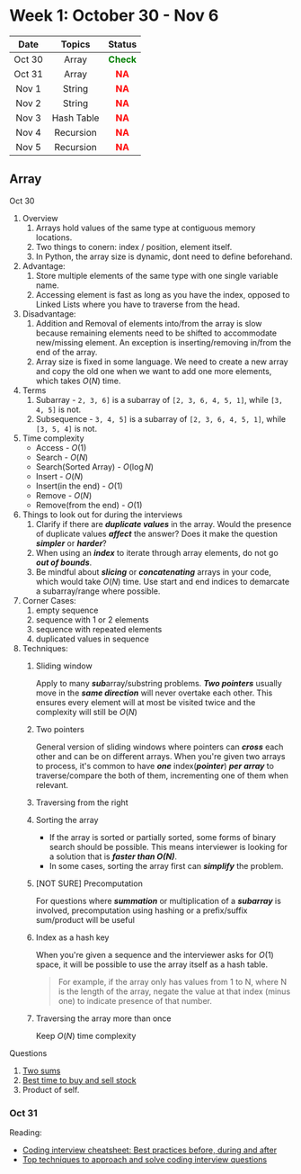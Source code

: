 # Week 1: October 30 - Nov 6
| Date   | Topics     | Status                              |
| :----: | :--------: | :---------------------------------: |
| Oct 30 | Array      | <span style="color:green">**Check** |
| Oct 31 | Array      | <span style="color:red">**NA**      |
| Nov 1  | String     | <span style="color:red">**NA**      |
| Nov 2  | String     | <span style="color:red">**NA**      |
| Nov 3  | Hash Table | <span style="color:red">**NA**      |
| Nov 4  | Recursion  | <span style="color:red">**NA**      |
| Nov 5  | Recursion  | <span style="color:red">**NA**      |

## Array 
Oct 30
1. Overview
   1. Arrays hold values of the same type at contiguous memory locations.
   2. Two things to conern: index / position, element itself.
   3. In Python, the array size is dynamic, dont need to define beforehand.
2. Advantage:
   1. Store multiple elements of the same type with one single variable name.
   2. Accessing element is fast as long as you have the index, opposed to Linked Lists where you have to traverse from the head.
3. Disadvantage:
   1. Addition and Removal of elements into/from the array is slow because remaining elements need to be shifted to accommodate new/missing element. An exception is inserting/removing in/from the end of the array.
   2. Array size is fixed in some language. We need to create a new array and copy the old one when we want to add one more elements, which takes $O(N)$ time.
4. Terms
   1. Subarray - `2, 3, 6]` is a subarray of `[2, 3, 6, 4, 5, 1]`, while `[3, 4, 5]` is not.
   2. Subsequence - `3, 4, 5]` is a subarray of `[2, 3, 6, 4, 5, 1]`, while `[3, 5, 4]` is not.
5. Time complexity
   * Access - $O(1)$
   * Search - $O(N)$
   * Search(Sorted Array) - $O(\log{N})$
   * Insert - $O(N)$
   * Insert(in the end) - $O(1)$
   * Remove - $O(N)$
   * Remove(from the end) - $O(1)$
6. Things to look out for during the interviews
   1. Clarify if there are ***duplicate values*** in the array. Would the presence of duplicate values ***affect*** the answer? Does it make the question ***simpler*** or ***harder***?
   2. When using an ***index*** to iterate through array elements, do not go ***out of bounds***.
   3. Be mindful about ***slicing*** or ***concatenating*** arrays in your code, which would take $O(N)$ time. Use start and end indices to demarcate a subarray/range where possible.
7. Corner Cases:
   1. empty sequence
   2. sequence with 1 or 2 elements
   3. sequence with repeated elements
   4. duplicated values in sequence
8. Techniques:
   1. Sliding window
        
        Apply to many ***sub***array/substring problems. ***Two pointers*** usually move in the ***same direction*** will never overtake each other. This ensures every element will at most be visited twice and the complexity will still be $O(N)$

    2. Two pointers
        
        General version of sliding windows where pointers can ***cross*** each other and can be on different arrays. When you're given two arrays to process, it's common to have ***one*** index(***pointer***) ***per array*** to traverse/compare the both of them, incrementing one of them when relevant.

    3. Traversing from the right
    4. Sorting the array
        
        * If the array is sorted or partially sorted, some forms of binary search should be possible. This means interviewer is looking for a solution that is ***faster than $O(N)$***. 
         * In some cases, sorting the array first can ***simplify*** the problem.
  
    5. [NOT SURE] Precomputation

        For questions where ***summation*** or multiplication of a ***subarray*** is involved, precomputation using hashing or a prefix/suffix sum/product will be useful

    6. Index as a hash key
        
        When you're given a sequence and the interviewer asks for $O(1)$ space, it will be possible to use the array itself as a hash table.
        > For example, if the array only has values from 1 to N, where N is the length of the array, negate the value at that index (minus one) to indicate presence of that number.

    7. Traversing the array more than once
        
        Keep $O(N)$ time complexity

Questions
1. [Two sums](https://leetcode.com/problems/two-sum/description/)
2. [Best time to buy and sell stock](https://leetcode.com/problems/best-time-to-buy-and-sell-stock/)
3. Product of self.

### Oct 31
Reading:
* [Coding interview cheatsheet: Best practices before, during and after](https://www.techinterviewhandbook.org/coding-interview-cheatsheet/)
* [Top techniques to approach and solve coding interview questions](https://www.techinterviewhandbook.org/coding-interview-techniques/)